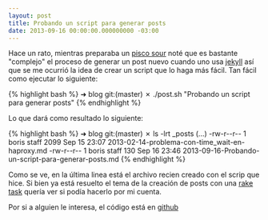 ```yaml
---
layout: post
title: Probando un script para generar posts
date: 2013-09-16 00:00:00.000000000 -03:00
---
```

Hace un rato, mientras preparaba un [pisco sour](http://es.wikipedia.org/wiki/Pisco_sour) not&eacute; que es bastante "complejo" el proceso de generar un post nuevo cuando uno usa [jekyll](http://jekyllrb.com) as&iacute; que se me ocurri&oacute; la idea de crear un script que lo haga m&aacute;s f&aacute;cil. Tan f&aacute;cil como ejecutar lo siguiente:

{% highlight bash %}
➜  blog git:(master) ✗ ./post.sh "Probando un script para generar posts"
{% endhighlight %}

Lo que dar&aacute; como resultado lo siguiente:

{% highlight bash %}
➜  blog git:(master) ✗ ls -lrt _posts
(...)
-rw-r--r--  1 boris  staff  2099 Sep 15 23:07 2013-02-14-problema-con-time_wait-en-haproxy.md
-rw-r--r--  1 boris  staff   130 Sep 16 23:46 2013-09-16-Probando-un-script-para-generar-posts.md
{% endhighlight %}

Como se ve, en la &uacute;ltima linea est&aacute; el archivo recien creado con el scrip que hice. Si bien ya est&aacute; resuelto el tema de la creaci&oacute;n de posts con una [rake task](https://gist.github.com/stammy/792958) quer&iacute;a ver si pod&iacute;a hacerlo por mi cuenta.

Por si a alguien le interesa, el c&oacute;digo est&aacute; en [github](https://github.com/boris/boris.github.com)
